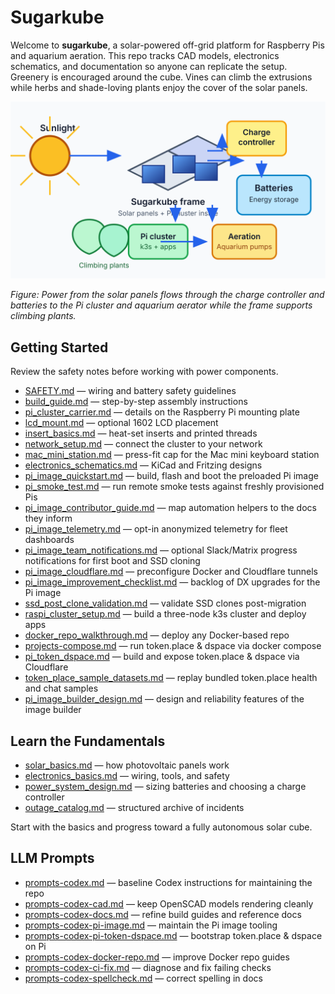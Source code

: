 # Sugarkube

Welcome to **sugarkube**, a solar-powered off-grid platform for Raspberry Pis and aquarium aeration.
This repo tracks CAD models, electronics schematics, and documentation
so anyone can replicate the setup.
Greenery is encouraged around the cube. Vines can climb the extrusions while
herbs and shade-loving plants enjoy the cover of the solar panels.

![Diagram of the Sugarkube solar cube showing panels, electronics, and greenery](images/sugarkube_diagram.svg)

*Figure: Power from the solar panels flows through the charge controller and batteries to the
Pi cluster and aquarium aerator while the frame supports climbing plants.*

## Getting Started
Review the safety notes before working with power components.

- [SAFETY.md](SAFETY.md) — wiring and battery safety guidelines
- [build_guide.md](build_guide.md) — step-by-step assembly instructions
- [pi_cluster_carrier.md](pi_cluster_carrier.md) — details on the Raspberry Pi mounting plate
- [lcd_mount.md](lcd_mount.md) — optional 1602 LCD placement
- [insert_basics.md](insert_basics.md) — heat-set inserts and printed threads
- [network_setup.md](network_setup.md) — connect the cluster to your network
- [mac_mini_station.md](mac_mini_station.md) — press-fit cap for the Mac mini keyboard station
- [electronics_schematics.md](electronics_schematics.md) — KiCad and Fritzing designs
- [pi_image_quickstart.md](pi_image_quickstart.md) — build, flash and boot the preloaded Pi image
- [pi_smoke_test.md](pi_smoke_test.md) — run remote smoke tests against freshly provisioned Pis
- [pi_image_contributor_guide.md](pi_image_contributor_guide.md) — map automation helpers to the docs
  they inform
- [pi_image_telemetry.md](pi_image_telemetry.md) — opt-in anonymized telemetry for fleet dashboards
- [pi_image_team_notifications.md](pi_image_team_notifications.md) — optional Slack/Matrix progress
  notifications for first boot and SSD cloning
- [pi_image_cloudflare.md](pi_image_cloudflare.md) — preconfigure Docker and Cloudflare tunnels
- [pi_image_improvement_checklist.md](pi_image_improvement_checklist.md) — backlog of DX upgrades for the Pi image
- [ssd_post_clone_validation.md](ssd_post_clone_validation.md) — validate SSD clones post-migration
- [raspi_cluster_setup.md](raspi_cluster_setup.md) — build a three-node k3s cluster and deploy apps
- [docker_repo_walkthrough.md](docker_repo_walkthrough.md) — deploy any Docker-based repo
- [projects-compose.md](projects-compose.md) — run token.place & dspace via docker compose
- [pi_token_dspace.md](pi_token_dspace.md) — build and expose token.place & dspace via Cloudflare
- [token_place_sample_datasets.md](token_place_sample_datasets.md) — replay bundled
  token.place health and chat samples
- [pi_image_builder_design.md](pi_image_builder_design.md) — design and reliability features of the image builder

## Learn the Fundamentals
- [solar_basics.md](solar_basics.md) — how photovoltaic panels work
- [electronics_basics.md](electronics_basics.md) — wiring, tools, and safety
- [power_system_design.md](power_system_design.md) — sizing batteries and choosing a
  charge controller
- [outage_catalog.md](outage_catalog.md) — structured archive of incidents

Start with the basics and progress toward a fully autonomous solar cube.

## LLM Prompts
- [prompts-codex.md](prompts-codex.md) — baseline Codex instructions for maintaining the repo
- [prompts-codex-cad.md](prompts-codex-cad.md) — keep OpenSCAD models rendering cleanly
- [prompts-codex-docs.md](prompts-codex-docs.md) — refine build guides and reference docs
- [prompts-codex-pi-image.md](prompts-codex-pi-image.md) — maintain the Pi image tooling
- [prompts-codex-pi-token-dspace.md](prompts-codex-pi-token-dspace.md) —
  bootstrap token.place & dspace on Pi
- [prompts-codex-docker-repo.md](prompts-codex-docker-repo.md) — improve Docker repo guides
- [prompts-codex-ci-fix.md](prompts-codex-ci-fix.md) — diagnose and fix failing checks
- [prompts-codex-spellcheck.md](prompts-codex-spellcheck.md) — correct spelling in docs
